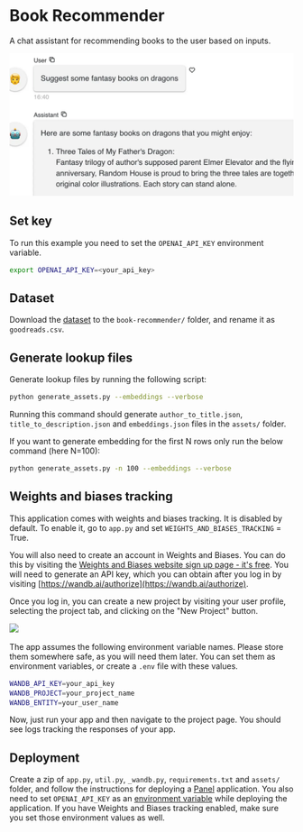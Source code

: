 # Book Recommender

A chat assistant for recommending books to the user based on inputs.

![](screenshot.webp)

## Set key

To run this example you need to set the `OPENAI_API_KEY` environment variable.

```bash
export OPENAI_API_KEY=<your_api_key> 
```

## Dataset

Download the [dataset](https://www.kaggle.com/datasets/cristaliss/ultimate-book-collection-top-100-books-up-to-2023) to the `book-recommender/` folder, and rename it as `goodreads.csv`. 


## Generate lookup files

Generate lookup files by running the following script:

```bash
python generate_assets.py --embeddings --verbose
```

Running this command should generate `author_to_title.json`, `title_to_description.json` and `embeddings.json` files in the `assets/` folder.

If you want to generate embedding for the first N rows only run the below command (here N=100):

```bash
python generate_assets.py -n 100 --embeddings --verbose
```

## Weights and biases tracking

This application comes with weights and biases tracking. It is disabled by default. To enable it, go to `app.py` and set `WEIGHTS_AND_BIASES_TRACKING` = True.

You will also need to create an account in Weights and Biases. You can do this by visiting the [Weights and Biases website sign up page - it's free](https://wandb.ai/site/). You will need to generate an API key, which you can obtain after you log in by visiting [https://wandb.ai/authorize](https://wandb.ai/authorize). 

Once you log in, you can create a new project by visiting your user profile, selecting the project tab, and clicking on the "New Project" button. 

![](./images/new_project.png)

The app assumes the following environment variable names. Please store them somewhere safe, as you will need them later. You can set them as environment variables, or create a `.env` file with these values.

```bash
WANDB_API_KEY=your_api_key
WANDB_PROJECT=your_project_name
WANDB_ENTITY=your_user_name
```

Now, just run your app and then navigate to the project page. You should see logs tracking the responses of your app.

## Deployment

Create a zip of `app.py`, `util.py`, `_wandb.py`, `requirements.txt` and `assets/` folder, and follow the instructions for deploying a [Panel](https://docs.cloud.ploomber.io/en/latest/apps/panel.html) application.
You also need to set `OPENAI_API_KEY` as an [environment variable](https://docs.cloud.ploomber.io/en/latest/user-guide/secrets.html) while deploying the application. If you have Weights and Biases tracking enabled, make sure you set those environment values as well.
